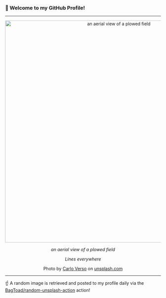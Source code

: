 ### 👋 Welcome to my GitHub Profile!

----

<div align="center">
  <img width="720" src="https://images.unsplash.com/photo-1505506647534-5aa1b936b880?crop=entropy&cs=tinysrgb&fit=max&fm=jpg&ixid=M3w1NTI0OTR8MHwxfHJhbmRvbXx8fHx8fHx8fDE3NDE4NDYzOTh8&ixlib=rb-4.0.3&q=80&w=1080" alt="an aerial view of a plowed field">
  
  <em>an aerial view of a plowed field</em>
  
  <em>Lines everywhere</em>
  
  Photo by [Carlo Verso](https://carloverso.com) on [unsplash.com](https://unsplash.com/)
</div>

----

☝️ A random image is retrieved and posted to my profile daily via the [BagToad/random-unsplash-action](https://github.com/BagToad/random-unsplash-action) action!
